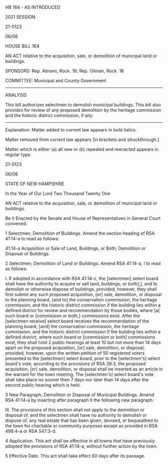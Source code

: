  HB 164 - AS INTRODUCED

 

 

2021 SESSION

 21-0123

 06/08

 

HOUSE BILL 164

 

AN ACT relative to the acquisition, sale, or demolition of municipal land or buildings.

 

SPONSORS: Rep. Abrami, Rock. 19; Rep. Gilman, Rock. 18

 

COMMITTEE: Municipal and County Government

 

-----------------------------------------------------------------

 

ANALYSIS

 

 This bill authorizes selectmen to demolish municipal buildings. This bill also provides for review of any proposed demolition by the heritage commission and the historic district commission, if any.

 

- - - - - - - - - - - - - - - - - - - - - - - - - - - - - - - - - - - - - - - - - - - - - - - - - - - - - - - - - - - - - - - - - - - - - - - - - - - 

 

Explanation: Matter added to current law appears in bold italics.

 Matter removed from current law appears [in brackets and struckthrough.]

 Matter which is either (a) all new or (b) repealed and reenacted appears in regular type.

 21-0123

 06/08

 

STATE OF NEW HAMPSHIRE

 

In the Year of Our Lord Two Thousand Twenty One

 

AN ACT relative to the acquisition, sale, or demolition of municipal land or buildings.

 

Be it Enacted by the Senate and House of Representatives in General Court convened:

 

 1 Selectmen; Demolition of Buildings. Amend the section heading of RSA 41:14-a to read as follows:

 41:14-a Acquisition or Sale of Land, Buildings, or Both; Demolition or Disposal of Buildings.

 2 Selectmen; Demolition of Land or Buildings. Amend RSA 41:14-a, I to read as follows:

 I. If adopted in accordance with RSA 41:14-c, the [selectmen] select board shall have the authority to acquire or sell land, buildings, or both[;], and to demolish or otherwise dispose of buildings, provided, however, they shall first submit any such proposed acquisition, [or] sale, demolition, or disposal to the planning board, [and to] the conservation commission, the heritage commission, and the historic district commission if the building lies within a defined district for review and recommendation by those bodies, where [a] such board or [commission or both,] commissions exist. After the [selectmen receive] select board receives the recommendation of the planning board, [and] the conservation commission, the heritage commission, and the historic district commission if the building lies within a defined district, where such board or [commission or both] commissions exist, they shall hold 2 public hearings at least 10 but not more than 14 days apart on the proposed acquisition, [or] sale, demolition, or disposal; provided, however, upon the written petition of 50 registered voters presented to the [selectmen] select board, prior to the [selectmen's] select board's vote, according to the provisions of RSA 39:3, the proposed acquisition, [or] sale, demolition, or disposal shall be inserted as an article in the warrant for the town meeting. The [selectmen's] select board's vote shall take place no sooner then 7 days nor later than 14 days after the second public hearing which is held. 

 3 New Paragraph; Demolition or Disposal of Municipal Buildings. Amend RSA 41:14-a by inserting after paragraph II the following new paragraph:

 III. The provisions of this section shall not apply to the demolition or disposal of, and the selectmen shall have no authority to demolish or dispose of, any real estate that has been given, devised, or bequeathed to the town for charitable or community purposes except as provided in RSA 498:4-a or RSA 547:3-d.

 4 Application. This act shall be effective in all towns that have previously adopted the provisions of RSA 41:14-a, without further action by the town.

 5 Effective Date. This act shall take effect 60 days after its passage. 

